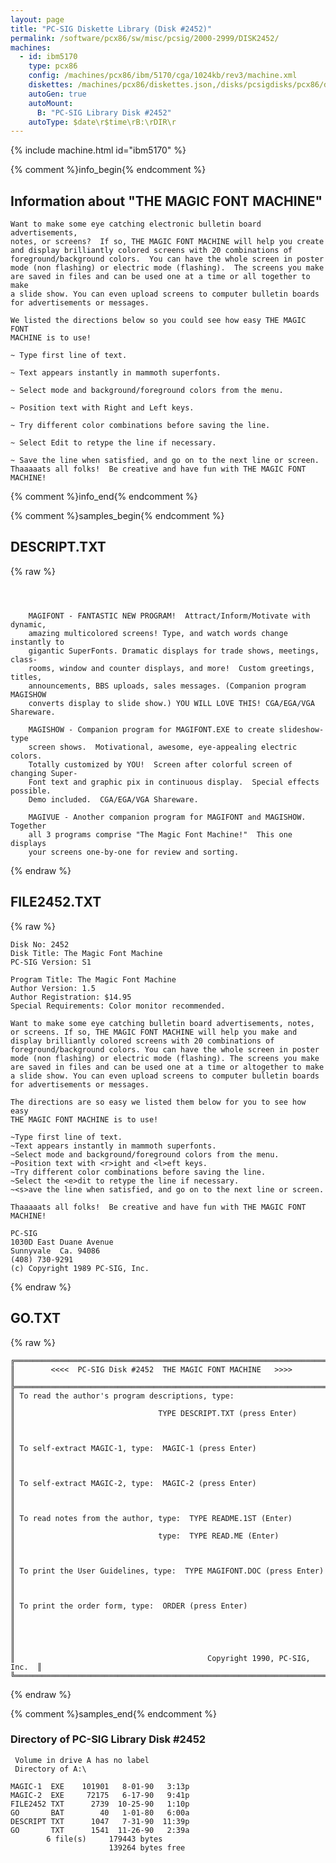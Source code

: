 ```yaml
---
layout: page
title: "PC-SIG Diskette Library (Disk #2452)"
permalink: /software/pcx86/sw/misc/pcsig/2000-2999/DISK2452/
machines:
  - id: ibm5170
    type: pcx86
    config: /machines/pcx86/ibm/5170/cga/1024kb/rev3/machine.xml
    diskettes: /machines/pcx86/diskettes.json,/disks/pcsigdisks/pcx86/diskettes.json
    autoGen: true
    autoMount:
      B: "PC-SIG Library Disk #2452"
    autoType: $date\r$time\rB:\rDIR\r
---
```


{% include machine.html id="ibm5170" %}

{% comment %}info_begin{% endcomment %}

## Information about "THE MAGIC FONT MACHINE"

    Want to make some eye catching electronic bulletin board advertisements,
    notes, or screens?  If so, THE MAGIC FONT MACHINE will help you create
    and display brilliantly colored screens with 20 combinations of
    foreground/background colors.  You can have the whole screen in poster
    mode (non flashing) or electric mode (flashing).  The screens you make
    are saved in files and can be used one at a time or all together to make
    a slide show. You can even upload screens to computer bulletin boards
    for advertisements or messages.
    
    We listed the directions below so you could see how easy THE MAGIC FONT
    MACHINE is to use!
    
    ~ Type first line of text.
    
    ~ Text appears instantly in mammoth superfonts.
    
    ~ Select mode and background/foreground colors from the menu.
    
    ~ Position text with Right and Left keys.
    
    ~ Try different color combinations before saving the line.
    
    ~ Select Edit to retype the line if necessary.
    
    ~ Save the line when satisfied, and go on to the next line or screen.
    Thaaaaats all folks!  Be creative and have fun with THE MAGIC FONT
    MACHINE!
{% comment %}info_end{% endcomment %}

{% comment %}samples_begin{% endcomment %}

## DESCRIPT.TXT

{% raw %}
```



    MAGIFONT - FANTASTIC NEW PROGRAM!  Attract/Inform/Motivate with dynamic,
    amazing multicolored screens! Type, and watch words change instantly to 
    gigantic SuperFonts. Dramatic displays for trade shows, meetings, class-
    rooms, window and counter displays, and more!  Custom greetings, titles, 
    announcements, BBS uploads, sales messages. (Companion program MAGISHOW 
    converts display to slide show.) YOU WILL LOVE THIS! CGA/EGA/VGA Shareware.

    MAGISHOW - Companion program for MAGIFONT.EXE to create slideshow-type
    screen shows.  Motivational, awesome, eye-appealing electric colors.
    Totally customized by YOU!  Screen after colorful screen of changing Super-
    Font text and graphic pix in continuous display.  Special effects possible.
    Demo included.  CGA/EGA/VGA Shareware. 

    MAGIVUE - Another companion program for MAGIFONT and MAGISHOW.  Together
    all 3 programs comprise "The Magic Font Machine!"  This one displays
    your screens one-by-one for review and sorting.

```
{% endraw %}

## FILE2452.TXT

{% raw %}
```
Disk No: 2452                                                           
Disk Title: The Magic Font Machine                                      
PC-SIG Version: S1                                                      
                                                                        
Program Title: The Magic Font Machine                                   
Author Version: 1.5                                                     
Author Registration: $14.95                                             
Special Requirements: Color monitor recommended.                        
                                                                        
Want to make some eye catching bulletin board advertisements, notes,    
or screens. If so, THE MAGIC FONT MACHINE will help you make and        
display brilliantly colored screens with 20 combinations of             
foreground/background colors. You can have the whole screen in poster   
mode (non flashing) or electric mode (flashing). The screens you make   
are saved in files and can be used one at a time or altogether to make  
a slide show. You can even upload screens to computer bulletin boards   
for advertisements or messages.                                         
                                                                        
The directions are so easy we listed them below for you to see how easy 
THE MAGIC FONT MACHINE is to use!                                       
                                                                        
~Type first line of text.                                               
~Text appears instantly in mammoth superfonts.                          
~Select mode and background/foreground colors from the menu.            
~Position text with <r>ight and <l>eft keys.                            
~Try different color combinations before saving the line.               
~Select the <e>dit to retype the line if necessary.                     
~<s>ave the line when satisfied, and go on to the next line or screen.  
                                                                        
Thaaaaats all folks!  Be creative and have fun with THE MAGIC FONT      
MACHINE!                                                                
                                                                        
PC-SIG                                                                  
1030D East Duane Avenue                                                 
Sunnyvale  Ca. 94086                                                    
(408) 730-9291                                                          
(c) Copyright 1989 PC-SIG, Inc.                                         
```
{% endraw %}

## GO.TXT

{% raw %}
```
╔═════════════════════════════════════════════════════════════════════════╗
║        <<<<  PC-SIG Disk #2452  THE MAGIC FONT MACHINE   >>>>           ║
╠═════════════════════════════════════════════════════════════════════════╣
║ To read the author's program descriptions, type:                        ║
║                                TYPE DESCRIPT.TXT (press Enter)          ║
║                                                                         ║
║ To self-extract MAGIC-1, type:  MAGIC-1 (press Enter)                   ║
║                                                                         ║
║ To self-extract MAGIC-2, type:  MAGIC-2 (press Enter)                   ║
║                                                                         ║
║ To read notes from the author, type:  TYPE README.1ST (Enter)           ║
║                                type:  TYPE READ.ME (Enter)              ║
║                                                                         ║
║ To print the User Guidelines, type:  TYPE MAGIFONT.DOC (press Enter)    ║
║                                                                         ║
║ To print the order form, type:  ORDER (press Enter)                     ║
║                                                                         ║
║                                                                         ║
║                                           Copyright 1990, PC-SIG, Inc.  ║
╚═════════════════════════════════════════════════════════════════════════╝
```
{% endraw %}

{% comment %}samples_end{% endcomment %}

### Directory of PC-SIG Library Disk #2452

     Volume in drive A has no label
     Directory of A:\

    MAGIC-1  EXE    101901   8-01-90   3:13p
    MAGIC-2  EXE     72175   6-17-90   9:41p
    FILE2452 TXT      2739  10-25-90   1:10p
    GO       BAT        40   1-01-80   6:00a
    DESCRIPT TXT      1047   7-31-90  11:39p
    GO       TXT      1541  11-26-90   2:39a
            6 file(s)     179443 bytes
                          139264 bytes free
